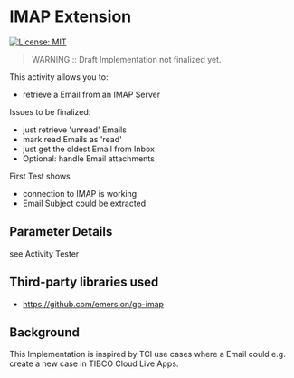 # IMAP Extension
[![License: MIT](https://img.shields.io/badge/License-MIT-yellow.svg)](https://opensource.org/licenses/MIT)

> WARNING :: Draft Implementation not finalized yet.

This activity allows you to:
- retrieve a Email from an IMAP Server

Issues to be finalized:
- just retrieve 'unread' Emails
- mark read Emails as 'read'
- just get the oldest Email from Inbox
- Optional: handle Email attachments

First Test shows
- connection to IMAP is working
- Email Subject could be extracted

## Parameter Details
see Activity Tester      

## Third-party libraries used
- https://github.com/emersion/go-imap

## Background
This Implementation is inspired by TCI use cases where a Email could e.g. create a new case in TIBCO Cloud Live Apps.